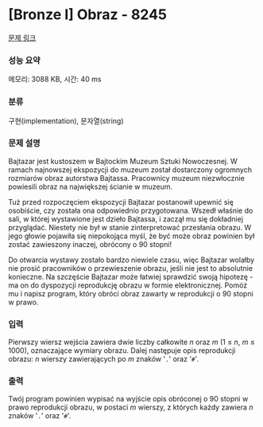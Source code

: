 # [Bronze I] Obraz - 8245 

[문제 링크](https://www.acmicpc.net/problem/8245) 

### 성능 요약

메모리: 3088 KB, 시간: 40 ms

### 분류

구현(implementation), 문자열(string)

### 문제 설명

<p>Bajtazar jest kustoszem w Bajtockim Muzeum Sztuki Nowoczesnej. W ramach najnowszej ekspozycji do muzeum został dostarczony ogromnych rozmiarów obraz autorstwa Bajtassa. Pracownicy muzeum niezwłocznie powiesili obraz na największej ścianie w muzeum.</p>

<p>Tuż przed rozpoczęciem ekspozycji Bajtazar postanowił upewnić się osobiście, czy została ona odpowiednio przygotowana. Wszedł właśnie do sali, w której wystawione jest dzieło Bajtassa, i zaczął mu się dokładniej przyglądać. Niestety nie był w stanie zinterpretować przesłania obrazu. W jego głowie pojawiła się niepokojąca myśl, że być może obraz powinien był zostać zawieszony inaczej, obrócony o 90 stopni!</p>

<p>Do otwarcia wystawy zostało bardzo niewiele czasu, więc Bajtazar wolałby nie prosić pracowników o przewieszenie obrazu, jeśli nie jest to absolutnie konieczne. Na szczęście Bajtazar może łatwiej sprawdzić swoją hipotezę - ma on do dyspozycji reprodukcję obrazu w formie elektronicznej. Pomóż mu i napisz program, który obróci obraz zawarty w reprodukcji o 90 stopni w prawo.</p>

### 입력 

 <p>Pierwszy wiersz wejścia zawiera dwie liczby całkowite <em>n</em> oraz <em>m</em> (1 ≤ <em>n</em>, <em>m</em> ≤ 1000), oznaczające wymiary obrazu. Dalej następuje opis reprodukcji obrazu: <em>n</em> wierszy zawierających po <em>m</em> znaków '<code>.</code>' oraz '<code>#</code>'.</p>

### 출력 

 <p>Twój program powinien wypisać na wyjście opis obróconej o 90 stopni w prawo reprodukcji obrazu, w postaci <em>m</em> wierszy, z których każdy zawiera <em>n</em> znaków '<code>.</code>' oraz '<code>#</code>'.</p>

